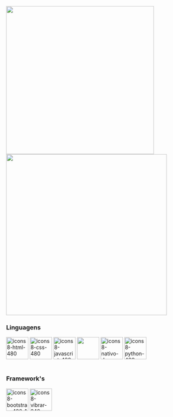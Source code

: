 <div name="stats">
  
<img width="400px" src="https://github-readme-stats.vercel.app/api?username=MurilloBeijamin&show_icons=true&theme=blueberry">
<img width="435px" src="https://github-readme-stats.vercel.app/api/top-langs/?username=MurilloBeijamin&layout=compact&theme=blueberry">

</div>


<div name="Linguagens">
<h3 style="font-family="sans-serif"> Linguagens </h3>

<a name="HTML" href="https://www.github.com/MurilloBeijamin"><img src="https://i.ibb.co/HK0VY2v/icons8-html-480.png" width="60px" alt="icons8-html-480" border="0"></a>
<a name="CSS"  href="https://www.github.com/MurilloBeijamin"><img src="https://i.ibb.co/Mc3Cs8w/icons8-css-480.png" width="60px" alt="icons8-css-480" border="0"></a>
<a name="JavaScript" href="https://www.github.com/MurilloBeijamin"> <img src="https://i.ibb.co/zSY8Wtx/icons8-javascript-480.png" width="60px" alt="icons8-javascript-480" border="0"></a>
<a name="Kotlin" href="https://www.github.com/MurilloBeijamin"><img src="https://i.ibb.co/ws53RwB/icons8-kotlin-480.png" width="60px" border="0"></a>
<a name="React Native" href="https://www.github.com/MurilloBeijamin"><img src="https://i.ibb.co/t3Hm4zn/icons8-nativo-de-reagir-480.png" width="60px" alt="icons8-nativo-de-reagir-480" border="0"></a>
<a name="Python" href="https://www.github.com/MurilloBeijamin"><img src="https://i.ibb.co/8dfDDSf/icons8-python-480.png" width="60px" alt="icons8-python-480" border="0"></a>

</div>

#

<div name="frameworks">
<h3 style="font-family="sans-serif"> Framework's </h3>
  
<a name="bootstrap" href="https://www.github.com/MurilloBeijamin"><img src="https://i.ibb.co/tc7mLPH/icons8-bootstrap-480-1.png" width="60px" alt="icons8-bootstrap-480-1" border="0"></a>
<a name="Flutter" href="https://www.github.com/MurilloBeijamin"><img src="https://i.ibb.co/ZmW1hsF/icons8-vibrar-240.png" width="60px" alt="icons8-vibrar-240" border="0"></a>
  
</div>

